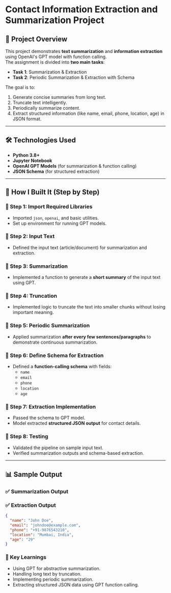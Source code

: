 # Contact Information Extraction and Summarization Project

## 📌 Project Overview
This project demonstrates **text summarization** and **information extraction** using OpenAI's GPT model with function calling.  
The assignment is divided into **two main tasks**:

- **Task 1**: Summarization & Extraction  
- **Task 2**: Periodic Summarization & Extraction with Schema

The goal is to:
1. Generate concise summaries from long text.
2. Truncate text intelligently.
3. Periodically summarize content.
4. Extract structured information (like name, email, phone, location, age) in JSON format.

---

## 🛠️ Technologies Used
- **Python 3.8+**
- **Jupyter Notebook**
- **OpenAI GPT Models** (for summarization & function calling)
- **JSON Schema** (for structured extraction)

---

## 🚀 How I Built It (Step by Step)

### 🔹 Step 1: Import Required Libraries
- Imported `json`, `openai`, and basic utilities.  
- Set up environment for running GPT models.

### 🔹 Step 2: Input Text
- Defined the input text (article/document) for summarization and extraction.  

### 🔹 Step 3: Summarization
- Implemented a function to generate a **short summary** of the input text using GPT.

### 🔹 Step 4: Truncation
- Implemented logic to truncate the text into smaller chunks without losing important meaning.

### 🔹 Step 5: Periodic Summarization
- Applied summarization **after every few sentences/paragraphs** to demonstrate continuous summarization.

### 🔹 Step 6: Define Schema for Extraction
- Defined a **function-calling schema** with fields:
  - `name`
  - `email`
  - `phone`
  - `location`
  - `age`

### 🔹 Step 7: Extraction Implementation
- Passed the schema to GPT model.  
- Model extracted **structured JSON output** for contact details.

### 🔹 Step 8: Testing
- Validated the pipeline on sample input text.  
- Verified summarization outputs and schema-based extraction.

---

## 📊 Sample Output

### ✅ Summarization Output

### ✅ Extraction Output
```json
{
  "name": "John Doe",
  "email": "johndoe@example.com",
  "phone": "+91-9876543210",
  "location": "Mumbai, India",
  "age": "29"
}
``` 
### **📌 Key Learnings**

- Using GPT for abstractive summarization.  
- Handling long text by truncation.  
- Implementing periodic summarization.  
- Extracting structured JSON data using GPT function calling.  
